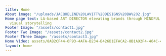 ```yaml
---
title: Home
About image: "/uploads/JACQUELINE%20LAVITT%20DESIGNS%20BW%202.jpg"
Home page text: LA-based ART DIRECTOR elevating brands through MINDFUL and IMPACTFUL
  visual storytelling
Footer Image: "/assets/contact1.jpg"
Footer Two Image: "/assets/contact2.jpg"
Footer Three Image: "/assets/contact3.jpg"
Home Video: assets/8AB2CF44-6F93-4AFA-B234-B426B1EFACA2-8B1A92F4-464C-4397-9D4D-ADBDEED8D61C.mp4
layout: home
---
```


